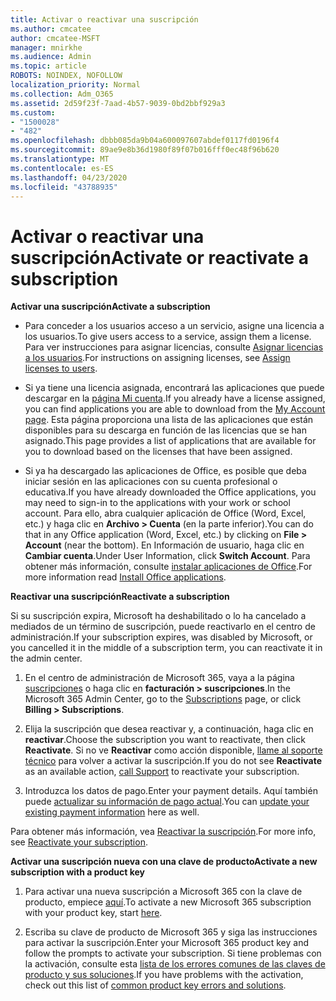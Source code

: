 ```yaml
---
title: Activar o reactivar una suscripción
ms.author: cmcatee
author: cmcatee-MSFT
manager: mnirkhe
ms.audience: Admin
ms.topic: article
ROBOTS: NOINDEX, NOFOLLOW
localization_priority: Normal
ms.collection: Adm_O365
ms.assetid: 2d59f23f-7aad-4b57-9039-0bd2bbf929a3
ms.custom:
- "1500028"
- "482"
ms.openlocfilehash: dbbb085da9b04a600097607abdef0117fd0196f4
ms.sourcegitcommit: 89ae9e8b36d1980f89f07b016fff0ec48f96b620
ms.translationtype: MT
ms.contentlocale: es-ES
ms.lasthandoff: 04/23/2020
ms.locfileid: "43788935"
---
```

# <a name="activate-or-reactivate-a-subscription"></a><span data-ttu-id="23903-102">Activar o reactivar una suscripción</span><span class="sxs-lookup"><span data-stu-id="23903-102">Activate or reactivate a subscription</span></span>

<span data-ttu-id="23903-103">**Activar una suscripción**</span><span class="sxs-lookup"><span data-stu-id="23903-103">**Activate a subscription**</span></span>

- <span data-ttu-id="23903-104">Para conceder a los usuarios acceso a un servicio, asigne una licencia a los usuarios.</span><span class="sxs-lookup"><span data-stu-id="23903-104">To give users access to a service, assign them a license.</span></span> <span data-ttu-id="23903-105">Para ver instrucciones para asignar licencias, consulte [Asignar licencias a los usuarios](https://docs.microsoft.com/microsoft-365/admin/manage/assign-licenses-to-users?view=o365-worldwide).</span><span class="sxs-lookup"><span data-stu-id="23903-105">For instructions on assigning licenses, see [Assign licenses to users](https://docs.microsoft.com/microsoft-365/admin/manage/assign-licenses-to-users?view=o365-worldwide).</span></span> 

- <span data-ttu-id="23903-106">Si ya tiene una licencia asignada, encontrará las aplicaciones que puede descargar en la [página Mi cuenta](https://portal.office.com/account/#installs).</span><span class="sxs-lookup"><span data-stu-id="23903-106">If you already have a license assigned, you can find applications you are able to download from the [My Account page](https://portal.office.com/account/#installs).</span></span> <span data-ttu-id="23903-107">Esta página proporciona una lista de las aplicaciones que están disponibles para su descarga en función de las licencias que se han asignado.</span><span class="sxs-lookup"><span data-stu-id="23903-107">This page provides a list of applications that are available for you to download based on the licenses that have been assigned.</span></span> 

- <span data-ttu-id="23903-108">Si ya ha descargado las aplicaciones de Office, es posible que deba iniciar sesión en las aplicaciones con su cuenta profesional o educativa.</span><span class="sxs-lookup"><span data-stu-id="23903-108">If you have already downloaded the Office applications, you may need to sign-in to the applications with your work or school account.</span></span> <span data-ttu-id="23903-109">Para ello, abra cualquier aplicación de Office (Word, Excel, etc.) y haga clic en **Archivo > Cuenta** (en la parte inferior).</span><span class="sxs-lookup"><span data-stu-id="23903-109">You can do that in any Office application (Word, Excel, etc.) by clicking on **File > Account** (near the bottom).</span></span> <span data-ttu-id="23903-110">En Información de usuario, haga clic en **Cambiar cuenta**.</span><span class="sxs-lookup"><span data-stu-id="23903-110">Under User Information, click **Switch Account**.</span></span> <span data-ttu-id="23903-111">Para obtener más información, consulte [instalar aplicaciones de Office](https://docs.microsoft.com/microsoft-365/admin/setup/install-applications).</span><span class="sxs-lookup"><span data-stu-id="23903-111">For more information read [Install Office applications](https://docs.microsoft.com/microsoft-365/admin/setup/install-applications).</span></span> 

<span data-ttu-id="23903-112">**Reactivar una suscripción**</span><span class="sxs-lookup"><span data-stu-id="23903-112">**Reactivate a subscription**</span></span>

<span data-ttu-id="23903-113">Si su suscripción expira, Microsoft ha deshabilitado o lo ha cancelado a mediados de un término de suscripción, puede reactivarlo en el centro de administración.</span><span class="sxs-lookup"><span data-stu-id="23903-113">If your subscription expires, was disabled by Microsoft, or you cancelled it in the middle of a subscription term, you can reactivate it in the admin center.</span></span>
  
1. <span data-ttu-id="23903-114">En el centro de administración de Microsoft 365, vaya a la página [suscripciones](https://go.microsoft.com/fwlink/p/?linkid=842054) o haga clic en **facturación > suscripciones**.</span><span class="sxs-lookup"><span data-stu-id="23903-114">In the Microsoft 365 Admin Center, go to the [Subscriptions](https://go.microsoft.com/fwlink/p/?linkid=842054) page, or click **Billing > Subscriptions**.</span></span>

2. <span data-ttu-id="23903-115">Elija la suscripción que desea reactivar y, a continuación, haga clic en **reactivar**.</span><span class="sxs-lookup"><span data-stu-id="23903-115">Choose the subscription you want to reactivate, then click **Reactivate**.</span></span> <span data-ttu-id="23903-116">Si no ve **Reactivar** como acción disponible, [llame al soporte técnico](https://support.office.com/article/call-support-32a17ca7-6fa0-4870-8a8d-e25ba4ccfd4b) para volver a activar la suscripción.</span><span class="sxs-lookup"><span data-stu-id="23903-116">If you do not see **Reactivate** as an available action, [call Support](https://support.office.com/article/call-support-32a17ca7-6fa0-4870-8a8d-e25ba4ccfd4b) to reactivate your subscription.</span></span>

3. <span data-ttu-id="23903-117">Introduzca los datos de pago.</span><span class="sxs-lookup"><span data-stu-id="23903-117">Enter your payment details.</span></span> <span data-ttu-id="23903-118">Aquí también puede [actualizar su información de pago actual](https://docs.microsoft.com/microsoft-365/commerce/billing-and-payments/add-update-or-remove-credit-card-or-bank-account?view=o365-worldwide).</span><span class="sxs-lookup"><span data-stu-id="23903-118">You can [update your existing payment information](https://docs.microsoft.com/microsoft-365/commerce/billing-and-payments/add-update-or-remove-credit-card-or-bank-account?view=o365-worldwide) here as well.</span></span>

<span data-ttu-id="23903-119">Para obtener más información, vea [Reactivar la suscripción](https://docs.microsoft.com/office365/admin/subscriptions-and-billing/reactivate-your-subscription).</span><span class="sxs-lookup"><span data-stu-id="23903-119">For more info, see [Reactivate your subscription](https://docs.microsoft.com/office365/admin/subscriptions-and-billing/reactivate-your-subscription).</span></span>

<span data-ttu-id="23903-120">**Activar una suscripción nueva con una clave de producto**</span><span class="sxs-lookup"><span data-stu-id="23903-120">**Activate a new subscription with a product key**</span></span>

1. <span data-ttu-id="23903-121">Para activar una nueva suscripción a Microsoft 365 con la clave de producto, empiece [aquí](https://support.office.com/article/where-to-enter-your-office-product-key-0a82e5ae-739e-4b92-a6f4-2ec780c185db).</span><span class="sxs-lookup"><span data-stu-id="23903-121">To activate a new Microsoft 365 subscription with your product key, start [here](https://support.office.com/article/where-to-enter-your-office-product-key-0a82e5ae-739e-4b92-a6f4-2ec780c185db).</span></span> 

2. <span data-ttu-id="23903-122">Escriba su clave de producto de Microsoft 365 y siga las instrucciones para activar la suscripción.</span><span class="sxs-lookup"><span data-stu-id="23903-122">Enter your Microsoft 365 product key and follow the prompts to activate your subscription.</span></span> <span data-ttu-id="23903-123">Si tiene problemas con la activación, consulte esta [lista de los errores comunes de las claves de producto y sus soluciones](https://docs.microsoft.com/microsoft-365/commerce/product-key-errors-and-solutions).</span><span class="sxs-lookup"><span data-stu-id="23903-123">If you have problems with the activation, check out this list of [common product key errors and solutions](https://docs.microsoft.com/microsoft-365/commerce/product-key-errors-and-solutions).</span></span>
